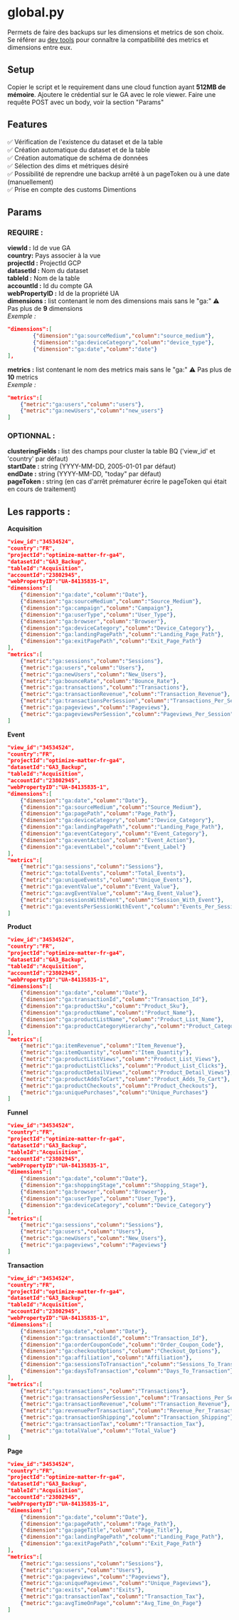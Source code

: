 # global.py
Permets de faire des backups sur les dimensions et metrics de son choix. Se référer au [dev tools](https://ga-dev-tools.web.app/dimensions-metrics-explorer/) pour connaître la compatibilité des metrics et dimensions entre eux. 

## Setup 
Copier le script et le requirement dans une cloud function ayant **512MB de mémoire**. Ajoutere le crédential sur le GA avec le role viewer. Faire une requête POST avec un body, voir la section "Params"

## Features

✅ Vérification de l'existence du dataset et de la table  
✅ Création automatique du dataset et de la table  
✅ Création automatique de schéma de données   
✅ Sélection des dims et métriques désiré   
✅ Possibilité de reprendre une backup arrêté à un pageToken ou à une date (manuellement)  
✅ Prise en compte des customs Dimentions   

## Params  
### REQUIRE : 
**viewId :** Id de vue GA  
**country:** Pays associer à la vue  
**projectId :** ProjectId GCP  
**datasetId :** Nom du dataset  
**tableId :** Nom de la table  
**accountId :** Id du compte GA  
**webPropertyID :** Id de la propriété UA  
**dimensions :** list contenant le nom des dimensions mais sans le "ga:" ⚠ Pas plus de **9** dimensions  
*Exemple :*
```json
"dimensions":[
        {"dimension":"ga:sourceMedium","column":"source_medium"},
        {"dimension":"ga:deviceCategory","column":"device_type"},
        {"dimension":"ga:date","column":"date"}
],
```
**metrics :** list contenant le nom des metrics mais sans le "ga:"  ⚠ Pas plus de **10** metrics  
*Exemple :*
```json
"metrics":[
    {"metric":"ga:users","column":"users"},
    {"metric":"ga:newUsers","column":"new_users"}
]
```
### OPTIONNAL :
**clusteringFields :** list des champs pour cluster la table BQ ('view_id' et 'country' par défaut)  
**startDate :** string (YYYY-MM-DD, 2005-01-01 par défaut)  
**endDate :** string (YYYY-MM-DD, "today" par défaut)  
**pageToken :** string (en cas d'arrêt prématurer écrire le pageToken qui était en cours de traitement)

## Les rapports :
**Acquisition**
```json
"view_id":"34534524",
"country":"FR",
"projectId":"optimize-matter-fr-ga4",
"datasetId":"GA3_Backup",
"tableId":"Acquisition",
"accountId":"23802945",
"webPropertyID":"UA-84135835-1",
"dimensions":[
    {"dimension":"ga:date","column":"Date"},
    {"dimension":"ga:sourceMedium","column":"Source_Medium"},
    {"dimension":"ga:campaign","column":"Campaign"},
    {"dimension":"ga:userType","column":"User_Type"},
    {"dimension":"ga:browser","column":"Browser"},
    {"dimension":"ga:deviceCategory","column":"Device_Category"},
    {"dimension":"ga:landingPagePath","column":"Landing_Page_Path"},
    {"dimension":"ga:exitPagePath","column":"Exit_Page_Path"}
],
"metrics":[
    {"metric":"ga:sessions","column":"Sessions"},
    {"metric":"ga:users","column":"Users"},
    {"metric":"ga:newUsers","column":"New_Users"},
    {"metric":"ga:bounceRate","column":"Bounce_Rate"},
    {"metric":"ga:transactions","column":"Transactions"},
    {"metric":"ga:transactionRevenue","column":"Transaction_Revenue"},
    {"metric":"ga:transactionsPerSession","column":"Transactions_Per_Session"},
    {"metric":"ga:pageviews","column":"Pageviews"},
    {"metric":"ga:pageviewsPerSession","column":"Pageviews_Per_Session"}
]
```
**Event**
```json
"view_id":"34534524",
"country":"FR",
"projectId":"optimize-matter-fr-ga4",
"datasetId":"GA3_Backup",
"tableId":"Acquisition",
"accountId":"23802945",
"webPropertyID":"UA-84135835-1",
"dimensions":[
    {"dimension":"ga:date","column":"Date"},
    {"dimension":"ga:sourceMedium","column":"Source_Medium"},
    {"dimension":"ga:pagePath","column":"Page_Path"},
    {"dimension":"ga:deviceCategory","column":"Device_Category"},
    {"dimension":"ga:landingPagePath","column":"Landing_Page_Path"},
    {"dimension":"ga:eventCategory","column":"Event_Category"},
    {"dimension":"ga:eventAction","column":"Event_Action"},
    {"dimension":"ga:eventLabel","column":"Event_Label"}
],
"metrics":[
    {"metric":"ga:sessions","column":"Sessions"},
    {"metric":"ga:totalEvents","column":"Total_Events"},
    {"metric":"ga:uniqueEvents","column":"Unique_Events"},
    {"metric":"ga:eventValue","column":"Event_Value"},
    {"metric":"ga:avgEventValue","column":"Avg_Event_Value"},
    {"metric":"ga:sessionsWithEvent","column":"Session_With_Event"},
    {"metric":"ga:eventsPerSessionWithEvent","column":"Events_Per_Session_With_Event"}
]
```
**Product**
```json
"view_id":"34534524",
"country":"FR",
"projectId":"optimize-matter-fr-ga4",
"datasetId":"GA3_Backup",
"tableId":"Acquisition",
"accountId":"23802945",
"webPropertyID":"UA-84135835-1",
"dimensions":[
    {"dimension":"ga:date","column":"Date"},
    {"dimension":"ga:transactionId","column":"Transaction_Id"},
    {"dimension":"ga:productSku","column":"Product_Sku"},
    {"dimension":"ga:productName","column":"Product_Name"},
    {"dimension":"ga:productListName","column":"Product_List_Name"},
    {"dimension":"ga:productCategoryHierarchy","column":"Product_Category_Hierarchy"}
],
"metrics":[
    {"metric":"ga:itemRevenue","column":"Item_Revenue"},
    {"metric":"ga:itemQuantity","column":"Item_Quantity"},
    {"metric":"ga:productListViews","column":"Product_List_Views"},
    {"metric":"ga:productListClicks","column":"Product_List_Clicks"},
    {"metric":"ga:productDetailViews","column":"Product_Detail_Views"},
    {"metric":"ga:productAddsToCart","column":"Product_Adds_To_Cart"},
    {"metric":"ga:productCheckouts","column":"Product_Checkouts"},
    {"metric":"ga:uniquePurchases","column":"Unique_Purchases"}
]
```
**Funnel**
```json
"view_id":"34534524",
"country":"FR",
"projectId":"optimize-matter-fr-ga4",
"datasetId":"GA3_Backup",
"tableId":"Acquisition",
"accountId":"23802945",
"webPropertyID":"UA-84135835-1",
"dimensions":[
    {"dimension":"ga:date","column":"Date"},
    {"dimension":"ga:shoppingStage","column":"Shopping_Stage"},
    {"dimension":"ga:browser","column":"Browser"},
    {"dimension":"ga:userType","column":"User_Type"},
    {"dimension":"ga:deviceCategory","column":"Device_Category"}
],
"metrics":[
    {"metric":"ga:sessions","column":"Sessions"},
    {"metric":"ga:users","column":"Users"},
    {"metric":"ga:newUsers","column":"New_Users"},
    {"metric":"ga:pageviews","column":"Pageviews"}
]
```
**Transaction**
```json
"view_id":"34534524",
"country":"FR",
"projectId":"optimize-matter-fr-ga4",
"datasetId":"GA3_Backup",
"tableId":"Acquisition",
"accountId":"23802945",
"webPropertyID":"UA-84135835-1",
"dimensions":[
    {"dimension":"ga:date","column":"Date"},
    {"dimension":"ga:transactionId","column":"Transaction_Id"},
    {"dimension":"ga:orderCouponCode","column":"Order_Coupon_Code"},
    {"dimension":"ga:checkoutOptions","column":"Checkout_Options"},
    {"dimension":"ga:affiliation","column":"Affiliation"},
    {"dimension":"ga:sessionsToTransaction","column":"Sessions_To_Transaction"},
    {"dimension":"ga:daysToTransaction","column":"Days_To_Transaction"}
],
"metrics":[
    {"metric":"ga:transactions","column":"Transactions"},
    {"metric":"ga:transactionsPerSession","column":"Transactions_Per_Session"},
    {"metric":"ga:transactionRevenue","column":"Transaction_Revenue"},
    {"metric":"ga:revenuePerTransaction","column":"Revenue_Per_Transaction"},
    {"metric":"ga:transactionShipping","column":"Transaction_Shipping"},
    {"metric":"ga:transactionTax","column":"Transaction_Tax"},
    {"metric":"ga:totalValue","column":"Total_Value"}
]
```
**Page**
```json
"view_id":"34534524",
"country":"FR",
"projectId":"optimize-matter-fr-ga4",
"datasetId":"GA3_Backup",
"tableId":"Acquisition",
"accountId":"23802945",
"webPropertyID":"UA-84135835-1",
"dimensions":[
    {"dimension":"ga:date","column":"Date"},
    {"dimension":"ga:pagePath","column":"Page_Path"},
    {"dimension":"ga:pageTitle","column":"Page_Title"},
    {"dimension":"ga:landingPagePath","column":"Landing_Page_Path"},
    {"dimension":"ga:exitPagePath","column":"Exit_Page_Path"}
],
"metrics":[
    {"metric":"ga:sessions","column":"Sessions"},
    {"metric":"ga:users","column":"Users"},
    {"metric":"ga:pageviews","column":"Pageviews"},
    {"metric":"ga:uniquePageviews","column":"Unique_Pageviews"},
    {"metric":"ga:exits","column":"Exits"},
    {"metric":"ga:transactionTax","column":"Transaction_Tax"},
    {"metric":"ga:avgTimeOnPage","column":"Avg_Time_On_Page"}
]
```